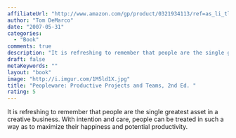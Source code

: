 ```yaml
---
affiliateUrl: "http://www.amazon.com/gp/product/0321934113/ref=as_li_tl?ie=UTF8&camp=1789&creative=390957&creativeASIN=0321934113&linkCode=as2&tag=jaktre-20&linkId=ONBBIQYTS7YVXE2T"
author: "Tom DeMarco"
date: "2007-05-31"
categories:
  - "Book"
comments: true
description: "It is refreshing to remember that people are the single greatest asset in a creative business.  With intention and care, people can be treated in such"
draft: false
metaKeywords: ""
layout: "book"
image: "http://i.imgur.com/1M5ld1X.jpg"
title: "Peopleware: Productive Projects and Teams, 2nd Ed. "
rating: 5
---
```


It is refreshing to remember that people are the single greatest asset in a creative business.  With intention and care, people can be treated in such a way as to maximize their happiness and potential productivity.
